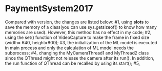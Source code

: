 # PaymentSystem2017
Compared with version, the changes are listed below:
#1, using __slots__ to save the memory of a class(you can use sys.getsizeof() to know how many memories are used). However, this method has no effect in my code;
#2, using the set() function of VideoCapture to make the frame in fixed size (width= 640, height=800);
#3, the initialization of the ML model is executed in main process and only the calculation of ML model needs the subprocess;
#4, changing the MyCameraThread1 and MyThread2 class since the QThread might not release the camera after its run(). In addition, the run function of QThread can be recalled by using its start(); 
#5, 
